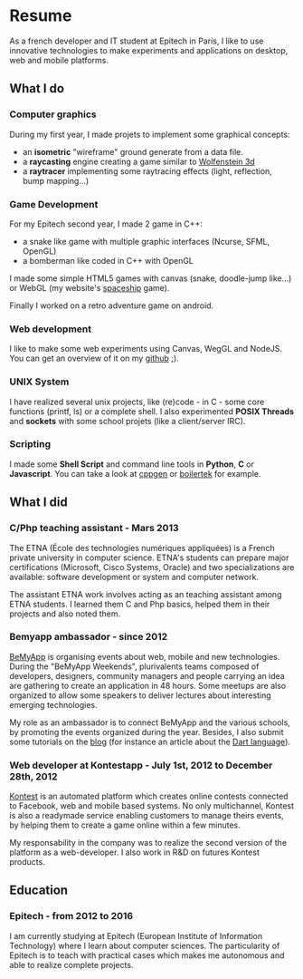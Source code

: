 Resume
======

As a french developer and IT student at Epitech in Paris, I like to use innovative technologies to make experiments and applications on desktop, web and mobile platforms.

What I do
---------

### Computer graphics

During my first year, I made projets to implement some graphical concepts:

- an __isometric__ "wireframe" ground generate from a data file.
- a __raycasting__ engine creating a game similar to [Wolfenstein 3d](http://fr.wikipedia.org/wiki/Wolfenstein_3D)
- a __raytracer__ implementing some raytracing effects (light, reflection, bump mapping...)

### Game Development

For my Epitech second year, I made 2 game in C++:

- a snake like game with multiple graphic interfaces (Ncurse, SFML, OpenGL)
- a bomberman like coded in C++ with OpenGL

I made some simple HTML5 games with canvas (snake, doodle-jump like...) or WebGL (my website's [spaceship](game.html) game).

Finally I worked on a retro adventure game on android.

### Web development

I like to make some web experiments using Canvas, WegGL and NodeJS. You can get an overview of it on my [github](https://github.com/jeremt) ;).

### UNIX System

I have realized several unix projects, like (re)code - in C - some core functions (printf, ls) or a complete shell. I also experimented __POSIX Threads__ and __sockets__ with some school projets (like a client/server IRC).

### Scripting

I made some __Shell Script__ and command line tools in __Python__, __C__ or __Javascript__. You can take a look at [cppgen](https://github.com/jeremt/cppgen) or [boilertek](https://github.com/jeremt/boilertek) for example.


What I did
----------

### C/Php teaching assistant - Mars 2013

The ETNA (École des technologies numériques appliquées) is a French private university in computer science. ETNA's students can prepare major certifications (Microsoft, Cisco Systems, Oracle) and two specializations are available: software development or system and computer network.

The assistant ETNA work involves acting as an teaching assistant among ETNA students. I learned them C and Php basics, helped them in their projects and also noted them.

### Bemyapp ambassador - since 2012

[BeMyApp](http://bemyapp.com) is organising events about web, mobile and new technologies. During the "BeMyApp Weekends", plurivalents teams composed of developers, designers, community managers and people carrying an idea are gathering to create an application in 48 hours.
Some meetups are also organized to allow some speakers to deliver lectures about interesting emerging technologies.

My role as an ambassador is to connect BeMyApp and the various schools, by promoting the events organized during the year. Besides, I also submit some tutorials on the [blog](http://ambassadeur.bemyapp.com/) (for instance an article about the [Dart language](http://ambassadeur.bemyapp.com/?p=149)).

### Web developer at Kontestapp - July 1st, 2012 to December 28th, 2012

[Kontest](http://kontestapp.com/) is an automated platform which creates online contests connected to Facebook, web and mobile based systems. No only multichannel, Kontest is also a readymade service enabling customers to manage theirs events, by helping them to create a game online within a few minutes.

My responsability in the company was to realize the second version of the platform as a web-developer. I also work in R&D on futures Kontest products.

Education
---------

### Epitech - from 2012 to 2016

I am currently studying at Epitech (European Institute of Information Technology) where I learn about computer sciences.
The particularity of Epitech is to teach with practical cases which makes me autonomous and able to realize complete projects.
